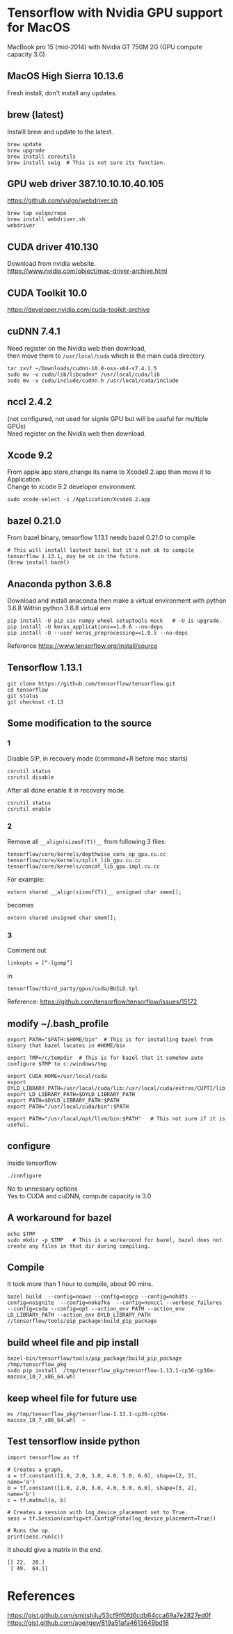 # Tensorflow with Nvidia GPU support for MacOS
MacBook pro 15 (mid-2014) with Nvidia GT 750M 2G (GPU compute capacity 3.0)

## MacOS High Sierra 10.13.6 
Fresh install, don't install any updates.

## brew (latest)
Installl brew and update to the latest.
```
brew update
brew upgrade
brew install coreutils
brew install swig  # This is not sure its function.
```

## GPU web driver 387.10.10.10.40.105
https://github.com/vulgo/webdriver.sh 
```
brew tap vulgo/repo 
brew install webdriver.sh 
webdriver
```

## CUDA driver 410.130
Download from nvidia website. \
https://www.nvidia.com/object/mac-driver-archive.html 

## CUDA Toolkit 10.0
https://developer.nvidia.com/cuda-toolkit-archive

## cuDNN 7.4.1
Need register on the Nvidia web then download, \
then move them to `/usr/local/cuda` which is the main cuda directory.

```
tar zxvf ~/Downloads/cudnn-10.0-osx-x64-v7.4.1.5
sudo mv -v cuda/lib/libcudnn* /usr/local/cuda/lib
sudo mv -v cuda/include/cudnn.h /usr/local/cuda/include
```

## nccl 2.4.2  
(not configured, not used for signle GPU but will be useful for multiple GPUs) \
Need register on the Nvidia web then download.

## Xcode 9.2
From apple app store,change its name to Xcode9.2.app then move it to Application. \
Change to xcode 9.2 developer environment.
```
sudo xcode-select -s /Application/Xcode9.2.app
```

## bazel 0.21.0
From bazel binary, tensorflow 1.13.1 needs bazel 0.21.0 to compile.
```
# This will install lastest bazel but it's not ok to compile tensorflow 1.13.1, may be ok in the future.
(brew install bazel) 
```

## Anaconda python 3.6.8
Download and install anaconda then make a virtual environment with python 3.6.8
Within python 3.6.8 virtual env
```
pip install -U pip six numpy wheel setuptools mock   # -U is upgrade.
pip install -U keras_applications==1.0.6 --no-deps
pip install -U --user keras_preprocessing==1.0.5 --no-deps
```
Reference
https://www.tensorflow.org/install/source

## Tensorflow 1.13.1
```
git clone https://github.com/tensorflow/tensorflow.git
cd tensorflow
git status
git checkout r1.13
```

## Some modification to the source
### 1
Disable SIP, in recovery mode (command+R before mac starts)
```
csrutil status
csrutil disable
```
After all done enable it in recovery mode.
```
csrutil status
csrutil enable
```
### 2
Remove all `__align(sizeof(T))__` from following 3 files: 
```
tensorflow/core/kernels/depthwise_conv_op_gpu.cu.cc 
tensorflow/core/kernels/split_lib_gpu.cu.cc 
tensorflow/core/kernels/concat_lib_gpu.impl.cu.cc 
```
For example:
```
extern shared __align(sizeof(T))__ unsigned char smem[];
```
becomes
```
extern shared unsigned char smem[];
```
### 3
Comment out 
```
linkopts = [“-lgomp”]
```
in 
```
tensorflow/third_party/gpus/cuda/BUILD.tpl
```
Reference:
https://github.com/tensorflow/tensorflow/issues/15172

## modify ~/.bash_profile
```
export PATH="$PATH:$HOME/bin"  # This is for installing bazel from binary that bazel locates in #HOME/bin

export TMP=/c/tempdir  # This is for bazel that it somehow auto configure $TMP to c:/windows/tmp 

export CUDA_HOME=/usr/local/cuda
export DYLD_LIBRARY_PATH=/usr/local/cuda/lib:/usr/local/cuda/extras/CUPTI/lib
export LD_LIBRARY_PATH=$DYLD_LIBRARY_PATH
export PATH=$DYLD_LIBRARY_PATH:$PATH
export PATH="/usr/local/cuda/bin":$PATH

export PATH="/usr/local/opt/llvm/bin:$PATH"   # This not sure if it is useful.
```

## configure
Inside tensorflow 
```
./configure
```
No to unnessary options \
Yes to CUDA and cuDNN, compute capacity is 3.0

## A workaround for bazel
```
echo $TMP
sudo mkdir -p $TMP   # This is a workaround for bazel, bazel does not create any files in that dir during compiling.
```
## Compile
It took more than 1 hour to compile, about 90 mins.
```
bazel build  --config=noaws --config=nogcp --config=nohdfs --config=noignite  --config=nokafka  --config=nonccl --verbose_failures --config=cuda --config=opt --action_env PATH --action_env LD_LIBRARY_PATH --action_env DYLD_LIBRARY_PATH //tensorflow/tools/pip_package:build_pip_package
```
## build wheel file and pip install
```
bazel-bin/tensorflow/tools/pip_package/build_pip_package /tmp/tensorflow_pkg
sudo pip install  /tmp/tensorflow_pkg/tensorflow-1.13.1-cp36-cp36m-macosx_10_7_x86_64.whl 
```
## keep wheel file for future use
```
mv /tmp/tensorflow_pkg/tensorflow-1.13.1-cp36-cp36m-macosx_10_7_x86_64.whl  ~
```
## Test tensorflow inside python
```
import tensorflow as tf

# Creates a graph.
a = tf.constant([1.0, 2.0, 3.0, 4.0, 5.0, 6.0], shape=[2, 3], name='a')
b = tf.constant([1.0, 2.0, 3.0, 4.0, 5.0, 6.0], shape=[3, 2], name='b')
c = tf.matmul(a, b)

# Creates a session with log_device_placement set to True.
sess = tf.Session(config=tf.ConfigProto(log_device_placement=True))

# Runs the op.
print(sess.run(c))
```
It should give a matrix in the end.
```
[[ 22.  28.]
 [ 49.  64.]]
```

# References
https://gist.github.com/smitshilu/53cf9ff0fd6cdb64cca69a7e2827ed0f
https://gist.github.com/ageitgey/819a51afa4613649bd18

